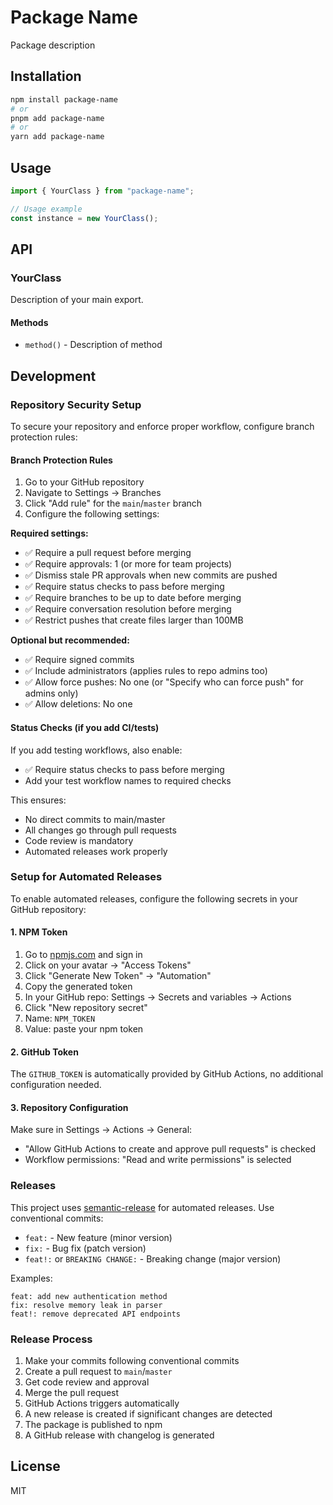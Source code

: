 # Package Name

Package description

## Installation

```bash
npm install package-name
# or
pnpm add package-name
# or
yarn add package-name
```

## Usage

```typescript
import { YourClass } from "package-name";

// Usage example
const instance = new YourClass();
```

## API

### YourClass

Description of your main export.

#### Methods

- `method()` - Description of method

## Development

### Repository Security Setup

To secure your repository and enforce proper workflow, configure branch protection rules:

#### Branch Protection Rules

1. Go to your GitHub repository
2. Navigate to Settings → Branches
3. Click "Add rule" for the `main`/`master` branch
4. Configure the following settings:

**Required settings:**

- ✅ Require a pull request before merging
- ✅ Require approvals: 1 (or more for team projects)
- ✅ Dismiss stale PR approvals when new commits are pushed
- ✅ Require status checks to pass before merging
- ✅ Require branches to be up to date before merging
- ✅ Require conversation resolution before merging
- ✅ Restrict pushes that create files larger than 100MB

**Optional but recommended:**

- ✅ Require signed commits
- ✅ Include administrators (applies rules to repo admins too)
- ✅ Allow force pushes: No one (or "Specify who can force push" for admins only)
- ✅ Allow deletions: No one

#### Status Checks (if you add CI/tests)

If you add testing workflows, also enable:

- ✅ Require status checks to pass before merging
- Add your test workflow names to required checks

This ensures:

- No direct commits to main/master
- All changes go through pull requests
- Code review is mandatory
- Automated releases work properly

### Setup for Automated Releases

To enable automated releases, configure the following secrets in your GitHub repository:

#### 1. NPM Token

1. Go to [npmjs.com](https://www.npmjs.com) and sign in
2. Click on your avatar → "Access Tokens"
3. Click "Generate New Token" → "Automation"
4. Copy the generated token
5. In your GitHub repo: Settings → Secrets and variables → Actions
6. Click "New repository secret"
7. Name: `NPM_TOKEN`
8. Value: paste your npm token

#### 2. GitHub Token

The `GITHUB_TOKEN` is automatically provided by GitHub Actions, no additional configuration needed.

#### 3. Repository Configuration

Make sure in Settings → Actions → General:

- "Allow GitHub Actions to create and approve pull requests" is checked
- Workflow permissions: "Read and write permissions" is selected

### Releases

This project uses [semantic-release](https://github.com/semantic-release/semantic-release) for automated releases. Use conventional commits:

- `feat:` - New feature (minor version)
- `fix:` - Bug fix (patch version)
- `feat!:` or `BREAKING CHANGE:` - Breaking change (major version)

Examples:

```
feat: add new authentication method
fix: resolve memory leak in parser
feat!: remove deprecated API endpoints
```

### Release Process

1. Make your commits following conventional commits
2. Create a pull request to `main`/`master`
3. Get code review and approval
4. Merge the pull request
5. GitHub Actions triggers automatically
6. A new release is created if significant changes are detected
7. The package is published to npm
8. A GitHub release with changelog is generated

## License

MIT
